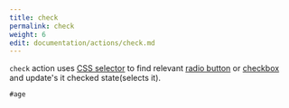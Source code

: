 ```yaml
---
title: check
permalink: check
weight: 6
edit: documentation/actions/check.md
---
```




`check` action uses [CSS
selector](https://developer.mozilla.org/en-US/docs/Web/CSS/CSS_Selectors) to
find relevant [radio
button](https://developer.mozilla.org/en-US/docs/Web/HTML/Element/input/radio)
or
[checkbox](https://developer.mozilla.org/en-US/docs/Web/HTML/Element/input/checkbox)
and update's it checked state(selects it).


<div class="cba-example check">

```
#age
```
</div>
